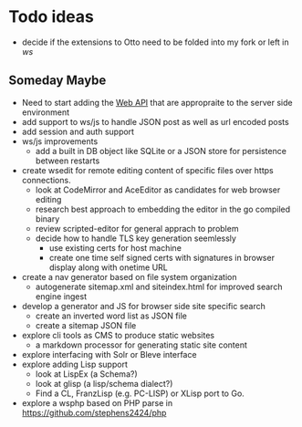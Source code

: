 
# Todo ideas

+ decide if the extensions to Otto need to be  folded into my fork or left in _ws_

## Someday Maybe

+ Need to start adding the [Web API](https://developer.mozilla.org/en-US/docs/Web/API) that are appropraite to the server side environment
+ add support to ws/js to handle JSON post as well as url encoded posts
+ add session and auth support
+ ws/js improvements 
    + add a built in DB object like SQLite or a JSON store for persistence between restarts
+ create wsedit for remote editing content of specific files over https connections.
    + look at CodeMirror and AceEditor as candidates for web browser editing
    + research best approach to embedding the editor in the go compiled binary
    + review scripted-editor for general apprach to problem
    + decide how to handle TLS key generation seemlessly
        + use existing certs for host machine
        + create one time self signed certs with signatures in browser display along with onetime URL
+ create a nav generator based on file system organization
    + autogenerate sitemap.xml and siteindex.html for improved search engine ingest
+ develop a generator and JS for browser side site specific search
    + create an inverted word list as JSON file
    + create a sitemap JSON file
+ explore cli tools as CMS to produce static websites
    + a markdown processor for generating static site content
+ explore interfacing with Solr or Bleve interface
+ explore adding Lisp support
    + look at LispEx (a Schema?)
    + look at glisp (a lisp/schema dialect?)
    + Find a CL, FranzLisp (e.g. PC-LISP) or XLisp port to Go.
+ explore a wsphp based on PHP parse in https://github.com/stephens2424/php

